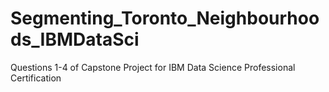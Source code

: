 # Segmenting_Toronto_Neighbourhoods_IBMDataSci
Questions 1-4 of Capstone Project for IBM Data Science Professional Certification
